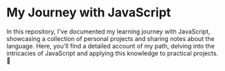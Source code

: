 # My Journey with JavaScript

In this repository, I've documented my learning journey with JavaScript, showcasing a collection of personal projects and sharing notes about the language. Here, you'll find a detailed account of my path, delving into the intricacies of JavaScript and applying this knowledge to practical projects. 🚀 

